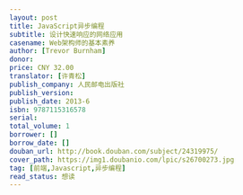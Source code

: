 ```yaml
---
layout: post
title: JavaScript异步编程
subtitle: 设计快速响应的网络应用
casename: Web架构师的基本素养
author: [Trevor Burnham]
donor: 
price: CNY 32.00
translator: [许青松]
publish_company: 人民邮电出版社
publish_version: 
publish_date: 2013-6
isbn: 9787115316578
serial: 
total_volume: 1
borrower: []
borrow_date: []
douban_url: http://book.douban.com/subject/24319975/
cover_path: https://img1.doubanio.com/lpic/s26700273.jpg
tag: [前端,Javascript,异步编程]
read_status: 想读
---
```

